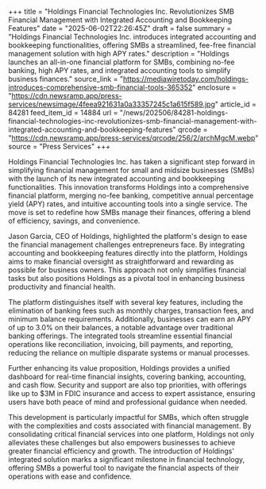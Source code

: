 +++
title = "Holdings Financial Technologies Inc. Revolutionizes SMB Financial Management with Integrated Accounting and Bookkeeping Features"
date = "2025-06-02T22:26:45Z"
draft = false
summary = "Holdings Financial Technologies Inc. introduces integrated accounting and bookkeeping functionalities, offering SMBs a streamlined, fee-free financial management solution with high APY rates."
description = "Holdings launches an all-in-one financial platform for SMBs, combining no-fee banking, high APY rates, and integrated accounting tools to simplify business finances."
source_link = "https://mediawiretoday.com/holdings-introduces-comprehensive-smb-financial-tools-365352"
enclosure = "https://cdn.newsramp.app/press-services/newsimage/4feea921631a0a33357245c1a615f589.jpg"
article_id = 84281
feed_item_id = 14884
url = "/news/202506/84281-holdings-financial-technologies-inc-revolutionizes-smb-financial-management-with-integrated-accounting-and-bookkeeping-features"
qrcode = "https://cdn.newsramp.app/press-services/qrcode/256/2/archMgcM.webp"
source = "Press Services"
+++

<p>Holdings Financial Technologies Inc. has taken a significant step forward in simplifying financial management for small and midsize businesses (SMBs) with the launch of its new integrated accounting and bookkeeping functionalities. This innovation transforms Holdings into a comprehensive financial platform, merging no-fee banking, competitive annual percentage yield (APY) rates, and intuitive accounting tools into a single service. The move is set to redefine how SMBs manage their finances, offering a blend of efficiency, savings, and convenience.</p><p>Jason Garcia, CEO of Holdings, highlighted the platform's design to ease the financial management challenges entrepreneurs face. By integrating accounting and bookkeeping features directly into the platform, Holdings aims to make financial oversight as straightforward and rewarding as possible for business owners. This approach not only simplifies financial tasks but also positions Holdings as a pivotal tool in enhancing business productivity and financial health.</p><p>The platform distinguishes itself with several key features, including the elimination of banking fees such as monthly charges, transaction fees, and minimum balance requirements. Additionally, businesses can earn an APY of up to 3.0% on their balances, a notable advantage over traditional banking offerings. The integrated tools streamline essential financial operations like reconciliation, invoicing, bill payments, and reporting, reducing the reliance on multiple disparate systems or manual processes.</p><p>Further enhancing its value proposition, Holdings provides a unified dashboard for real-time financial insights, covering banking, accounting, and cash flow. Security and support are also top priorities, with offerings like up to $3M in FDIC insurance and access to expert assistance, ensuring users have both peace of mind and professional guidance when needed.</p><p>This development is particularly impactful for SMBs, which often struggle with the complexities and costs associated with financial management. By consolidating critical financial services into one platform, Holdings not only alleviates these challenges but also empowers businesses to achieve greater financial efficiency and growth. The introduction of Holdings' integrated solution marks a significant milestone in financial technology, offering SMBs a powerful tool to navigate the financial aspects of their operations with ease and confidence.</p>